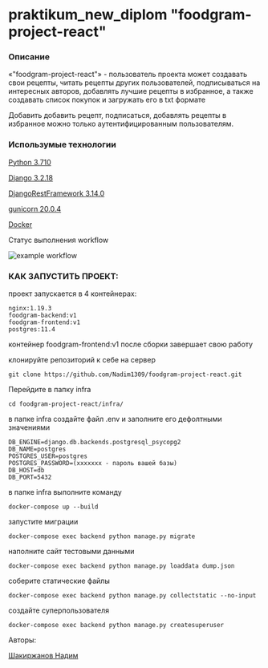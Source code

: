 # praktikum_new_diplom "foodgram-project-react"


### Описание
«"foodgram-project-react"» - пользователь проекта может создавать свои рецепты, читать рецепты других пользователей, подписываться на интересных авторов, добавлять лучшие рецепты в избранное, а также создавать список покупок и загружать его в txt формате

Добавить добавить рецепт, подписаться, добавлять рецепты в избранное можно только аутентифицированным пользователям.


### Использумые технологии

[Python 3.710](https://docs.python.org/3.10/whatsnew/3.10.html)

[Django 3.2.18](https://docs.djangoproject.com/en/4.1/releases/3.2.186/)

[DjangoRestFramework 3.14.0](https://www.django-rest-framework.org/community/release-notes/)

[gunicorn 20.0.4](https://docs.gunicorn.org/en/stable/)

[Docker](https://docs.docker.com/)



[Работающий проект доступен по адресу]: (http://nadim13.hopto.org)


Статус выполнения workflow

![example workflow](https://github.com/nadim1309/foodgram-project-react/actions/workflows/foodgram.yml/badge.svg)


### КАК ЗАПУСТИТЬ ПРОЕКТ:

проект запускается в 4 контейнерах:

```
nginx:1.19.3
foodgram-backend:v1
foodgram-frontend:v1
postgres:11.4
```
контейнер foodgram-frontend:v1 после сборки завершает свою работу

клонируйте репозиторий к себе на сервер

```
git clone https://github.com/Nadim1309/foodgram-project-react.git
```
Перейдите в папку infra

```
cd foodgram-project-react/infra/

```

в папке infra создайте файл .env и заполните его дефолтными значениями
```
DB_ENGINE=django.db.backends.postgresql_psycopg2
DB_NAME=postgres
POSTGRES_USER=postgres
POSTGRES_PASSWORD=(xxxxxxx - пароль вашей базы)
DB_HOST=db
DB_PORT=5432
```

в папке infra выполните команду

```
docker-compose up --build
```

запустите миграции
```
docker-compose exec backend python manage.py migrate 
```

наполните сайт тестовыми данными
```
docker-compose exec backend python manage.py loaddata dump.json
```
соберите статические файлы
```
docker-compose exec backend python manage.py collectstatic --no-input 
```
создайте суперпользователя
```
docker-compose exec backend python manage.py createsuperuser 
```
Авторы:


[Шакиржанов Надим](https://github.com/Nadim1309)
